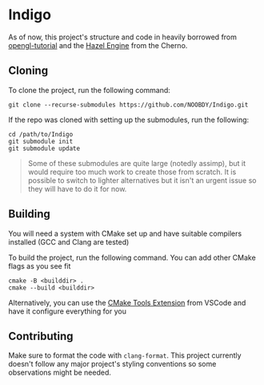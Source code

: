 # Indigo

As of now, this project's structure and code in heavily borrowed from [opengl-tutorial](http://www.opengl-tutorial.org/) and the [Hazel Engine](https://github.com/TheCherno/Hazel) from the Cherno.

## Cloning

To clone the project, run the following command:

```
git clone --recurse-submodules https://github.com/NOOBDY/Indigo.git
```

If the repo was cloned with setting up the submodules, run the following:

```
cd /path/to/Indigo
git submodule init
git submodule update
```

> Some of these submodules are quite large (notedly assimp), but it would require too much work to create those from scratch. It is possible to switch to lighter alternatives but it isn't an urgent issue so they will have to do it for now.

## Building

You will need a system with CMake set up and have suitable compilers installed (GCC and Clang are tested)

To build the project, run the following command. You can add other CMake flags as you see fit

```
cmake -B <builddir> .
cmake --build <builddir>
```

Alternatively, you can use the [CMake Tools Extension](https://marketplace.visualstudio.com/items?itemName=ms-vscode.cmake-tools) from VSCode and have it configure everything for you

## Contributing

Make sure to format the code with `clang-format`. This project currently doesn't follow any major project's styling conventions so some observations might be needed.
